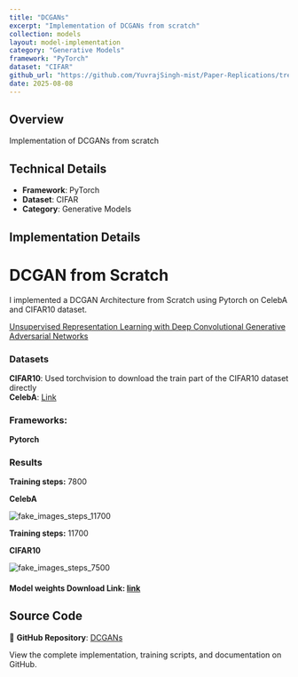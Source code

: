 ```yaml
---
title: "DCGANs"
excerpt: "Implementation of DCGANs from scratch"
collection: models
layout: model-implementation
category: "Generative Models"
framework: "PyTorch"
dataset: "CIFAR"
github_url: "https://github.com/YuvrajSingh-mist/Paper-Replications/tree/master/DCGANs"
date: 2025-08-08
---
```


## Overview
Implementation of DCGANs from scratch

## Technical Details
- **Framework**: PyTorch
- **Dataset**: CIFAR
- **Category**: Generative Models

## Implementation Details

# DCGAN from Scratch

I implemented a DCGAN Architecture from Scratch using Pytorch on CelebA and CIFAR10 dataset.

[Unsupervised Representation Learning with Deep Convolutional Generative Adversarial Networks](https://arxiv.org/abs/2010.11929)


### Datasets

**CIFAR10**: Used torchvision to download the train part of the CIFAR10 dataset directly \
**CelebA**: [Link](https://drive.google.com/drive/folders/0B7EVK8r0v71pTUZsaXdaSnZBZzg?resourcekey=0-rJlzl934LzC-Xp28GeIBzQ)

### Frameworks:
**Pytorch**


### Results

**Training steps:** 7800

**CelebA**

![fake_images_steps_11700](https://github.com/YuvrajSingh-mist/From-Scratch-Implementation/assets/141050962/0e0c42ff-3f07-40a3-9a68-60d432461186)



**Training steps:** 11700

**CIFAR10**

![fake_images_steps_7500](https://github.com/YuvrajSingh-mist/From-Scratch-Implementation/assets/141050962/09ce91e1-45d5-4929-ba25-50f4ef874490)


#### Model weights Download Link: [link](https://drive.google.com/drive/folders/1BzSxP1k-6BIhgYSodi0rMsmzITP07YVS?usp=sharing)

## Source Code
📁 **GitHub Repository**: [DCGANs](https://github.com/YuvrajSingh-mist/Paper-Replications/tree/master/DCGANs)

View the complete implementation, training scripts, and documentation on GitHub.

